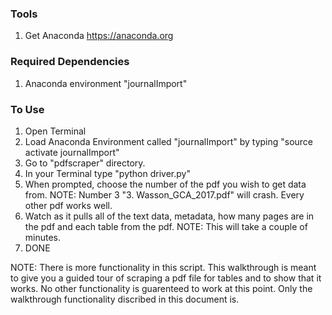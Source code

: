 ### Tools
1. Get Anaconda https://anaconda.org

### Required Dependencies
1. Anaconda environment "journalImport"

### To Use
1. Open Terminal
2. Load Anaconda Environment called "journalImport" by typing "source activate journalImport"
3. Go to "pdfscraper" directory.
4. In your Terminal type "python driver.py"
5. When prompted, choose the number of the pdf you wish to get data from. NOTE: Number 3 "3. Wasson_GCA_2017.pdf" will crash. Every other pdf works well.
6. Watch as it pulls all of the text data, metadata, how many pages are in the pdf and  each table from the pdf. NOTE: This will take a couple of minutes.
7. DONE


NOTE: There is more functionality in this script. This walkthrough is meant to give you a guided tour of scraping a pdf file for tables and to show that it works. No other functionality is guarenteed to work at this point. Only the walkthrough functionality discribed in this document is. 

